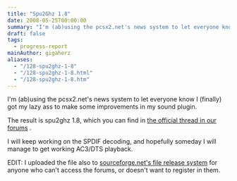 ```yaml
---
title: "Spu2Ghz 1.8"
date: 2008-05-25T00:00:00
summary: "I'm (ab)using the pcsx2.net's news system to let everyone know I (finally) got my lazy ass to make some improvements in my sound plugin."
draft: false
tags:
  - progress-report
mainAuthor: gigaherz
aliases:
  - "/128-spu2ghz-1-8"
  - "/128-spu2ghz-1-8.html"
  - "/128-spu2ghz-1-8.htm"
---
```



I'm (ab)using the pcsx2.net's news system to let everyone know I
(finally) got my lazy ass to make some improvements in my sound plugin.

The result is spu2ghz 1.8, which you can find in [the official thread in
our forums](http://forums.pcsx2.net/thread-2352.html) .

I will keep working on the SPDIF decoding, and hopefully someday I will
manage to get working AC3/DTS playback.

EDIT: I uploaded the file also to [sourceforge.net's file release
system](http://sourceforge.net/project/showfiles.php?group_id=87426) for
anyone who can't access the forums, or doesn't want to register in
them.
